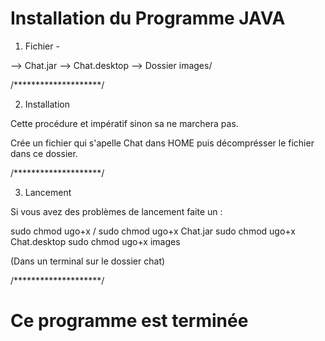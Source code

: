 # Installation du Programme JAVA

1. Fichier -

  --> Chat.jar
  --> Chat.desktop
  --> Dossier images/

  /********************/

2. Installation

  Cette procédure et impératif sinon sa ne marchera pas.

  Crée un fichier qui s'apelle Chat dans HOME puis décomprésser le fichier dans ce dossier.

  /********************/

3. Lancement

  Si vous avez des problèmes de lancement faite un :
  
  sudo chmod ugo+x /
  sudo chmod ugo+x Chat.jar
  sudo chmod ugo+x Chat.desktop
  sudo chmod ugo+x images

  (Dans un terminal sur le dossier chat)

/********************/

# Ce programme est terminée